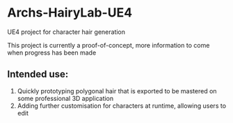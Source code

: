 # Archs-HairyLab-UE4
UE4 project for character hair generation

This project is currently a proof-of-concept, more information to come when progress has been made

## Intended use:
1. Quickly prototyping polygonal hair that is exported to be mastered on some professional 3D application
2. Adding further customisation for characters at runtime, allowing users to edit
